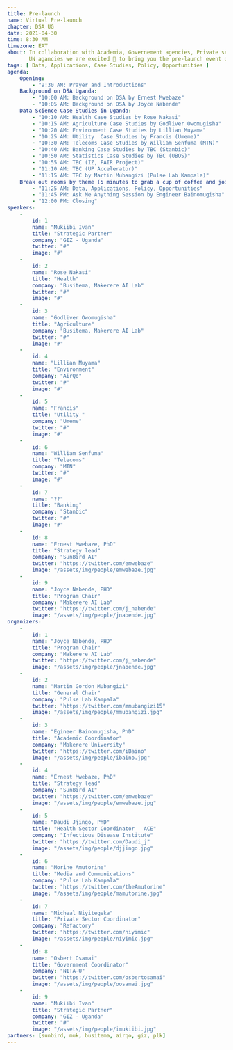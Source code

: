 ```yaml
---
title: Pre-launch
name: Virtual Pre-launch
chapter: DSA UG
date: 2021-04-30
time: 8:30 AM
timezone: EAT
about: In collaboration with Academia, Governement agencies, Private sector and 
       UN agancies we are excited 💯 to bring you the pre-launch event of DSA Uganda Chapter 🇺🇬
tags: [ Data, Applications, Case Studies, Policy, Opportunities ]
agenda: 
    Opening: 
        - "9:30 AM: Prayer and Introductions"
    Background on DSA Uganda:
        - "10:00 AM: Background on DSA by Ernest Mwebaze"
        - "10:05 AM: Background on DSA by Joyce Nabende"
    Data Science Case Studies in Uganda: 
        - "10:10 AM: Health Case Studies by Rose Nakasi"
        - "10:15 AM: Agriculture Case Studies by Godliver Owomugisha"
        - "10:20 AM: Environment Case Studies by Lillian Muyama"
        - "10:25 AM: Utility  Case Studies by Francis (Umeme)"
        - "10:30 AM: Telecoms Case Studies by William Senfuma (MTN)"
        - "10:40 AM: Banking Case Studies by TBC (Stanbic)"
        - "10:50 AM: Statistics Case Studies by TBC (UBOS)"
        - "10:55 AM: TBC (IZ, FAIR Project)"
        - "11:10 AM: TBC (UP Accelerator)"
        - "11:15 AM: TBC by Martin Mubangizi (Pulse Lab Kampala)"
    Break out rooms by theme (5 minutes to grab a cup of coffee and join rooms): 
        - "11:25 AM: Data, Applications, Policy, Opportunities"
        - "11:45 PM: Ask Me Anything Session by Engineer Bainomugisha"
        - "12:00 PM: Closing"
speakers: 
    -
        id: 1
        name: "Mukiibi Ivan"
        title: "Strategic Partner"
        company: "GIZ - Uganda"
        twitter: "#"
        image: "#"
    -
        id: 2
        name: "Rose Nakasi"
        title: "Health"
        company: "Busitema, Makerere AI Lab"
        twitter: "#"
        image: "#"
    -
        id: 3
        name: "Godliver Owomugisha"
        title: "Agriculture"
        company: "Busitema, Makerere AI Lab"
        twitter: "#"
        image: "#"
    -
        id: 4
        name: "Lillian Muyama"
        title: "Environment"
        company: "AirQo"
        twitter: "#"
        image: "#"
    -
        id: 5
        name: "Francis"
        title: "Utility "
        company: "Umeme"
        twitter: "#"
        image: "#"
    -
        id: 6
        name: "William Senfuma"
        title: "Telecoms"
        company: "MTN"
        twitter: "#"
        image: "#"
    -
        id: 7
        name: "??"
        title: "Banking"
        company: "Stanbic"
        twitter: "#"
        image: "#"
    -
        id: 8
        name: "Ernest Mwebaze, PhD"
        title: "Strategy lead"
        company: "SunBird AI"
        twitter: "https://twitter.com/emwebaze"
        image: "/assets/img/people/emwebaze.jpg"
    -
        id: 9
        name: "Joyce Nabende, PHD"
        title: "Program Chair"
        company: "Makerere AI Lab"
        twitter: "https://twitter.com/j_nabende"
        image: "/assets/img/people/jnabende.jpg"
organizers: 
    -
        id: 1
        name: "Joyce Nabende, PHD"
        title: "Program Chair"
        company: "Makerere AI Lab"
        twitter: "https://twitter.com/j_nabende"
        image: "/assets/img/people/jnabende.jpg"
    -
        id: 2
        name: "Martin Gordon Mubangizi"
        title: "General Chair"
        company: "Pulse Lab Kampala"
        twitter: "https://twitter.com/mmubangizi15"
        image: "/assets/img/people/mmubangizi.jpg"
    -
        id: 3
        name: "Egineer Bainomugisha, PhD"
        title: "Academic Coordinator"
        company: "Makerere University"
        twitter: "https://twitter.com/iBaino"
        image: "/assets/img/people/ibaino.jpg"
    -
        id: 4
        name: "Ernest Mwebaze, PhD"
        title: "Strategy lead"
        company: "SunBird AI"
        twitter: "https://twitter.com/emwebaze"
        image: "/assets/img/people/emwebaze.jpg"
    -
        id: 5
        name: "Daudi Jjingo, PhD"
        title: "Health Sector Coordinator	ACE"
        company: "Infectious Disease Institute"
        twitter: "https://twitter.com/Daudi_j"
        image: "/assets/img/people/djjingo.jpg"
    -
        id: 6
        name: "Morine Amutorine"
        title: "Media and Communications"
        company: "Pulse Lab Kampala"
        twitter: "https://twitter.com/theAmutorine"
        image: "/assets/img/people/mamutorine.jpg"
    -
        id: 7
        name: "Micheal Niyitegeka"
        title: "Private Sector Coordinator"
        company: "Refactory"
        twitter: "https://twitter.com/niyimic"
        image: "/assets/img/people/niyimic.jpg"
    -
        id: 8
        name: "Osbert Osamai"
        title: "Government Coordinator"
        company: "NITA-U"
        twitter: "https://twitter.com/osbertosamai"
        image: "/assets/img/people/oosamai.jpg"
    -
        id: 9
        name: "Mukiibi Ivan"
        title: "Strategic Partner"
        company: "GIZ - Uganda"
        twitter: "#"
        image: "/assets/img/people/imukiibi.jpg"
partners: [sunbird, muk, busitema, airqo, giz, plk]
---
```

